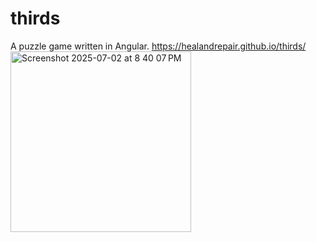 # thirds
A puzzle game written in Angular.
https://healandrepair.github.io/thirds/
<img width="289" alt="Screenshot 2025-07-02 at 8 40 07 PM" src="https://github.com/user-attachments/assets/b3d38a4e-9f11-49ad-9734-b4fba463b71e" />

